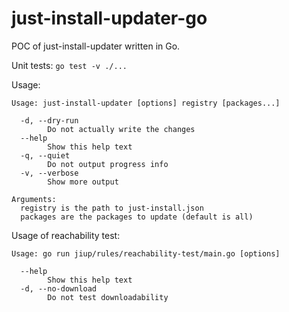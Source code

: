 # just-install-updater-go
POC of just-install-updater written in Go.

Unit tests: `go test -v ./...`

Usage:
````
Usage: just-install-updater [options] registry [packages...]

  -d, --dry-run
        Do not actually write the changes
  --help
        Show this help text
  -q, --quiet
        Do not output progress info
  -v, --verbose
        Show more output

Arguments:
  registry is the path to just-install.json
  packages are the packages to update (default is all)
````

Usage of reachability test:
````
Usage: go run jiup/rules/reachability-test/main.go [options]

  --help
        Show this help text
  -d, --no-download
        Do not test downloadability
````